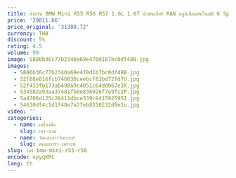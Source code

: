 ```yaml
---
title: สําหรับ BMW Mini R55 R56 R57 1.6L 1.6T น้ํามันเกียร์ PAN อลูมิเนียมอัตโนมัติ 6 Speen กล่องเกียร์ Oil Sump PAN
price: '29811.66'
price_original: '31380.72'
currency: THB
discount: 5%
rating: 4.5
volume: 99
image: S886b36c77b2340a69e470d1b7bc0df48B.jpg
images:
  - S886b36c77b2340a69e470d1b7bc0df48B.jpg
  - S2f88e816fcb746038ceebcf83bd72fd7U.jpg
  - S2f433fb173ab498a9c4051c64dd067e3X.jpg
  - S34502a93aa37481fb0e836926f7e9fc2P.jpg
  - Sa4706d125c28411dbce339c941592595I.jpg
  - S4610df4c1d1f48e7a27eb8310232d9e1u.jpg
video: ''
categories:
  - name: เครื่องมือ
    slug: เคร-องม
  - name: วัดและการวิเคราะห์
    slug: ดและการว-เคราะห
slug: าหร-bmw-mini-r55-r56
encode: opyqKRC
lang: th
---
```

  